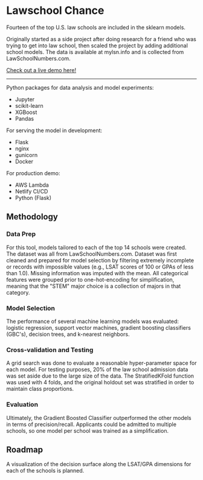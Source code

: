 # Lawschool Chance


Fourteen of the top U.S. law schools are included in the sklearn models. 

Originally started as a side project after doing research for a friend who was trying to get into law school, then scaled the project by adding additional school models. The data is available at mylsn.info and is collected from LawSchoolNumbers.com.

[Check out a live demo here!](https://schoolpredict.com)

----
Python packages for data analysis and model experiments: 
* Jupyter
* scikit-learn
* XGBoost
* Pandas

For serving the model in development:
* Flask
* nginx
* gunicorn
* Docker

For production demo:
* AWS Lambda
* Netlify CI/CD
* Python (Flask)


## Methodology
### Data Prep
For this tool, models tailored to each of the top 14 schools were created. The dataset was all from LawSchoolNumbers.com. 
Dataset was first cleaned and prepared for model selection by filtering extremely incomplete or records with impossible values (e.g., LSAT scores of 100 or GPAs of less than 1.0). Missing information was imputed with the mean. All categorical features were grouped prior to one-hot-encoding for simplification, meaning that the "STEM" major choice is a collection of majors in that category.

### Model Selection
The performance of several machine learning models was evaluated: logistic regression, 
support vector machines, gradient boosting classifiers (GBC's), decision trees, and k-nearest neighbors.

### Cross-validation and Testing

A grid search was done to evaluate a reasonable hyper-parameter space for each model. For testing purposes,
20% of the law school admission data was set aside due to the large size of the data. The StratifiedKFold function was used with 4 folds, and the original holdout set was stratified in order to maintain class proportions.

### Evaluation
Ultimately, the Gradient Boosted Classifier outperformed the other models in terms of precision/recall. 
Applicants could be admitted to multiple schools, so one model per school was trained as a simplification.

## Roadmap

A visualization of the decision surface along the LSAT/GPA dimensions for each of the schools is planned. 
